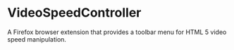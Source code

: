 # VideoSpeedController
A Firefox browser extension that provides a toolbar menu for HTML 5 video speed manipulation.
